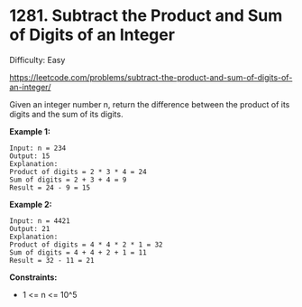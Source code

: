 # 1281. Subtract the Product and Sum of Digits of an Integer

Difficulty: Easy

https://leetcode.com/problems/subtract-the-product-and-sum-of-digits-of-an-integer/

Given an integer number n, return the difference between the product of its digits and the sum of its digits.

**Example 1:**
```
Input: n = 234
Output: 15 
Explanation: 
Product of digits = 2 * 3 * 4 = 24 
Sum of digits = 2 + 3 + 4 = 9 
Result = 24 - 9 = 15
```

**Example 2:**
```
Input: n = 4421
Output: 21
Explanation: 
Product of digits = 4 * 4 * 2 * 1 = 32 
Sum of digits = 4 + 4 + 2 + 1 = 11 
Result = 32 - 11 = 21
```

**Constraints:**

* 1 <= n <= 10^5

